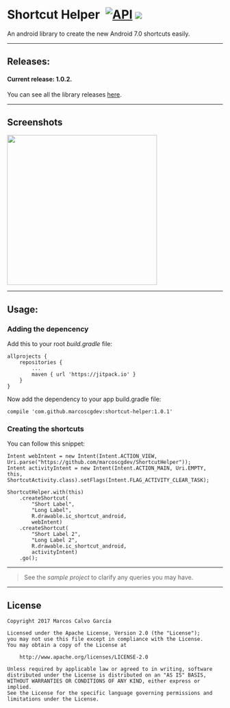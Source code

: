 # Shortcut Helper  [![API](https://img.shields.io/badge/API-9%2B-blue.svg?style=flat)](https://android-arsenal.com/api?level=9)  [![](https://jitpack.io/v/marcoscgdev/shortcut-helper.svg)](https://jitpack.io/#marcoscgdev/shortcut-helper)
An android library to create the new Android 7.0 shortcuts easily.

---

## Releases:

#### Current release: 1.0.2.

You can see all the library releases [here](https://github.com/marcoscgdev/shortcut-helper/releases).

---

## Screenshots

<img src="https://raw.githubusercontent.com/marcoscgdev/shortcut-helper/master/screenshots/IMG_20170502_122417.jpg" width="350">

---

## Usage:

### Adding the depencency

Add this to your root *build.gradle* file:

```
allprojects {
    repositories {
        ...
        maven { url 'https://jitpack.io' }
    }
}
```

Now add the dependency to your app build.gradle file:

```
compile 'com.github.marcoscgdev:shortcut-helper:1.0.1'
```

### Creating the shortcuts

You can follow this snippet:

```
Intent webIntent = new Intent(Intent.ACTION_VIEW, Uri.parse("https://github.com/marcoscgdev/ShortcutHelper"));
Intent activityIntent = new Intent(Intent.ACTION_MAIN, Uri.EMPTY, this, ShortcutActivity.class).setFlags(Intent.FLAG_ACTIVITY_CLEAR_TASK);

ShortcutHelper.with(this)
    .createShortcut(
        "Short Label",
        "Long Label",
        R.drawable.ic_shortcut_android,
        webIntent)
    .createShortcut(
        "Short Label 2",
        "Long Label 2",
        R.drawable.ic_shortcut_android,
        activityIntent)
    .go();
```

---
>See the *sample project* to clarify any queries you may have.

---

## License

```
Copyright 2017 Marcos Calvo García

Licensed under the Apache License, Version 2.0 (the "License");
you may not use this file except in compliance with the License.
You may obtain a copy of the License at

    http://www.apache.org/licenses/LICENSE-2.0

Unless required by applicable law or agreed to in writing, software
distributed under the License is distributed on an "AS IS" BASIS,
WITHOUT WARRANTIES OR CONDITIONS OF ANY KIND, either express or implied.
See the License for the specific language governing permissions and
limitations under the License.
```
